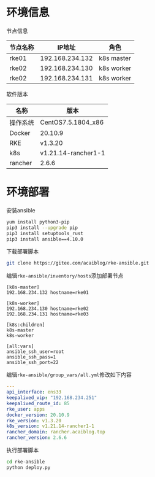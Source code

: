 # 环境信息
节点信息

| 节点名称  | IP地址            | 角色         |
|-------|-----------------|------------|
| rke01 | 192.168.234.132 | k8s master |
| rke02 | 192.168.234.130 | k8s worker |
| rke02 | 192.168.234.131 | k8s worker |

软件版本

| 名称     | 版本                 |
|--------|--------------------|
| 操作系统   | CentOS7.5.1804_x86 |
| Docker |  20.10.9                  |
| RKE    | v1.3.20                   |
| k8s | v1.21.14-rancher1-1 |
| rancher | 2.6.6 |

# 环境部署
安装ansible
```bash
yum install python3-pip
pip3 install --upgrade pip
pip3 install setuptools_rust
pip3 install ansible==4.10.0
```
下载部署脚本
```bash
git clone https://gitee.com/acaiblog/rke-ansible.git
```
编辑`rke-ansible/inventory/hosts`添加部署节点
```
[k8s-master]
192.168.234.132 hostname=rke01

[k8s-worker]
192.168.234.130 hostname=rke02
192.168.234.131 hostname=rke03

[k8s:children]
k8s-master
k8s-worker

[all:vars]
ansible_ssh_user=root
ansible_ssh_pass=1
ansible_ssh_port=22
```
编辑`rke-ansible/group_vars/all.yml`修改如下内容
```yaml
---
api_interface: ens33
keepalived_vip: "192.168.234.251"
keepalived_route_id: 85
rke_user: apps
docker_version: 20.10.9
rke_version: v1.3.20
k8s_version: v1.21.14-rancher1-1
rancher_domain: rancher.acaiblog.top
rancher_version: 2.6.6
```
执行部署脚本
```bash
cd rke-ansible
python deploy.py
```